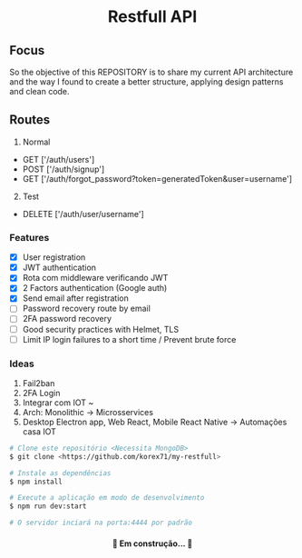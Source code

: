 <h1 align="center">
  Restfull API
</h1>

## Focus
So the objective of this REPOSITORY is to share my current API architecture and the way I found to create a better structure, applying design patterns and clean code.

## Routes

1. Normal
* GET ['/auth/users']
* POST ['/auth/signup']
* GET ['/auth/forgot_password?token=generatedToken&user=username']

2. Test
* DELETE ['/auth/user/username']


### Features

- [X] User registration
- [X] JWT authentication
- [X] Rota com middleware verificando JWT
- [X] 2 Factors authentication (Google auth)
- [X] Send email after registration
- [ ] Password recovery route by email
- [ ] 2FA password recovery
- [ ] Good security practices with Helmet, TLS
- [ ] Limit IP login failures to a short time / Prevent brute force

### Ideas

1. Fail2ban
2. 2FA Login
3. Integrar com IOT ~ <Arduino>
4. Arch: Monolithic -> Microsservices
5. Desktop Electron app, Web React, Mobile React Native -> Automações casa IOT

```bash
# Clone este repositório <Necessita MongoDB>
$ git clone <https://github.com/korex71/my-restfull>

# Instale as dependências
$ npm install

# Execute a aplicação em modo de desenvolvimento
$ npm run dev:start

# O servidor inciará na porta:4444 por padrão 
```


<h4 align="center"> 
	🚧 Em construção... 🚧
</h4>